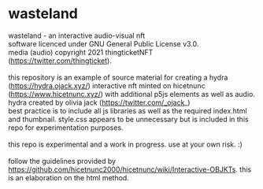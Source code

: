 # wasteland
wasteland - an interactive audio-visual nft
<br>software licenced under GNU General Public License v3.0.
<br>media (audio) copyright 2021 thingticketNFT (https://twitter.com/thingticket).
<br>
<br>this repository is an example of source material for creating a hydra (https://hydra.ojack.xyz/) interactive nft minted on hicetnunc (https://www.hicetnunc.xyz/) with additional p5js elements as well as audio. hydra created by olivia jack (https://twitter.com/_ojack_)
<br>best practice is to include all js libraries as well as the required index.html and thumbnail. style.css appears to be unnecessary but is included in this repo for experimentation purposes.
<br>
<br>this repo is experimental and a work in progress. use at your own risk. :)
<br>
<br>follow the guidelines provided by https://github.com/hicetnunc2000/hicetnunc/wiki/Interactive-OBJKTs. this is an elaboration on the html method.

